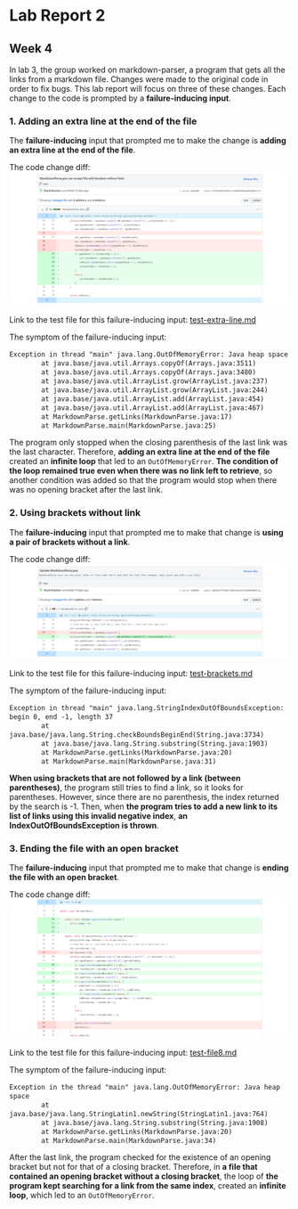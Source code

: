 # Lab Report 2

## Week 4

In lab 3, the group worked on markdown-parser, a program that gets all the links from a markdown file.
Changes were made to the original code in order to fix bugs. 
This lab report will focus on three of these changes. 
Each change to the code is prompted by a **failure-inducing input**.

### 1. Adding an extra line at the end of the file

The **failure-inducing** input that prompted me to make the change is 
**adding an extra line at the end of the file**.

The code change diff: 
![Code Change With Extra Line][Commit Extra Line]

Link to the test file for this failure-inducing input: 
[test-extra-line.md](https://github.com/thanhnhanlam/markdown-parser/blob/main/test-extra-line.md)

The symptom of the failure-inducing input: 
```
Exception in thread "main" java.lang.OutOfMemoryError: Java heap space
        at java.base/java.util.Arrays.copyOf(Arrays.java:3511)
        at java.base/java.util.Arrays.copyOf(Arrays.java:3480)
        at java.base/java.util.ArrayList.grow(ArrayList.java:237)
        at java.base/java.util.ArrayList.grow(ArrayList.java:244)
        at java.base/java.util.ArrayList.add(ArrayList.java:454)
        at java.base/java.util.ArrayList.add(ArrayList.java:467)
        at MarkdownParse.getLinks(MarkdownParse.java:17)
        at MarkdownParse.main(MarkdownParse.java:25)
```

The program only stopped when the closing parenthesis of the last link was the last character. 
Therefore, **adding an extra line at the end of the file** created an **infinite loop** that led to an `OutOfMemoryError`.
**The condition of the loop remained true even when there was no link left to retrieve**, 
so another condition was added so that the program would stop when there was no opening bracket after the last link. 

### 2. Using brackets without link

The **failure-inducing** input that prompted me to make that change is 
**using a pair of brackets without a link**.

The code change diff: 
![Code Change With Brackets Without Link][Commit Without Link]

Link to the test file for this failure-inducing input: 
[test-brackets.md](https://github.com/thanhnhanlam/markdown-parser/blob/main/test-brackets.md)

The symptom of the failure-inducing input: 
```
Exception in thread "main" java.lang.StringIndexOutOfBoundsException: begin 0, end -1, length 37
        at java.base/java.lang.String.checkBoundsBeginEnd(String.java:3734)
        at java.base/java.lang.String.substring(String.java:1903)
        at MarkdownParse.getLinks(MarkdownParse.java:20)
        at MarkdownParse.main(MarkdownParse.java:31)
```

**When using brackets that are not followed by a link (between parentheses)**, 
the program still tries to find a link, so it looks for parentheses. 
However, since there are no parenthesis, the index returned by the search is -1. 
Then, when **the program tries to add a new link to its list of links using this invalid negative index**, 
**an IndexOutOfBoundsException is thrown**.

### 3. Ending the file with an open bracket

The **failure-inducing** input that prompted me to make that change is 
**ending the file with an open bracket**.

The code change diff: 
![Code Change End With Open Bracket][Commit End Open Bracket]

Link to the test file for this failure-inducing input: 
[test-file8.md](https://github.com/thanhnhanlam/markdown-parser/blob/main/test-files/test-file8.md)

The symptom of the failure-inducing input: 
```
Exception in the thread "main" java.lang.OutOfMemoryError: Java heap space
        at java.base/java.lang.StringLatin1.newString(StringLatin1.java:764)
        at java.base/java.lang.String.substring(String.java:1908)
        at MarkdownParse.getLinks(MarkdownParse.java:20)
        at MarkdownParse.main(MarkdownParse.java:34)
```

After the last link, the program checked for the existence of an opening bracket but not for that of a closing bracket. 
Therefore, in **a file that contained an opening bracket without a closing bracket**, 
the loop of **the program kept searching for a link from the same index**, created an **infinite loop**, which led to an `OutOfMemoryError`.


[Commit Without Link]: ../image/lab-report-2/commit-extra-line.png
[Commit Extra Line]: ../image/lab-report-2/commit-without-link.png
[Commit End Open Bracket]: ../image/lab-report-2/commit-end-open-bracket.png
